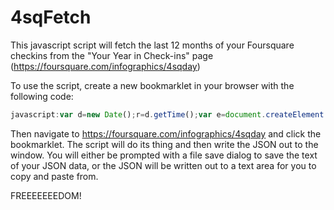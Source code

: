 4sqFetch
========

This javascript script will fetch the last 12 months of your Foursquare checkins from the "Your Year in Check-ins" page (https://foursquare.com/infographics/4sqday) 

To use the script, create a new bookmarklet in your browser with the following code:

```javascript
javascript:var d=new Date();r=d.getTime();var e=document.createElement('script');e.setAttribute('type','text/javascript');e.setAttribute('src','https://raw.github.com/cmenscher/4sqFetch/master/bookmarklet.js?r='+r);document.body.appendChild(e);void(0);
```

Then navigate to https://foursquare.com/infographics/4sqday and click the bookmarklet.  The script will do its thing and then write the JSON out to the window.  You will either be prompted with a file save dialog to save the text of your JSON data, or the JSON will be written out to a text area for you to copy and paste from.

FREEEEEEEDOM!
